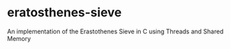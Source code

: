 eratosthenes-sieve
==================

An implementation of the Erastothenes Sieve in C using Threads and Shared Memory
